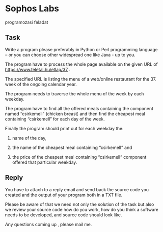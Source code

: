 # Sophos Labs

programozasi feladat

## Task

Write a program please preferably in Python or Perl programming language – or you can choose other widespread one like Java -  up to you.

The program have to process the whole page available on the given URL of https://www.teletal.hu/etlap/37  .

The specified URL is listing the menu of a web/online restaurant for the 37. week of the ongoing calendar year.

The program needs to traverse the whole menu of the week by each weekday.

The program have to find all the offered meals containing the component named “csirkemell” (chicken breast) and then find the cheapest meal containing “csirkemell” for each day of the week.

Finally the program should print out for each weekday the:

1. name of the day,

2. the name of the cheapest meal containing “csirkemell” and

3. the price of the cheapest meal containing “csirkemell” component offered that particular weekday.

## Reply

You have to attach to a reply email and send back the source code you created and the output of your program both in a TXT file.

Please be aware of that we need not only the solution of the task but also we review your source code how do you work, how do you think a software needs to be developed, and source code should look like.

Any questions coming up , please mail me.

